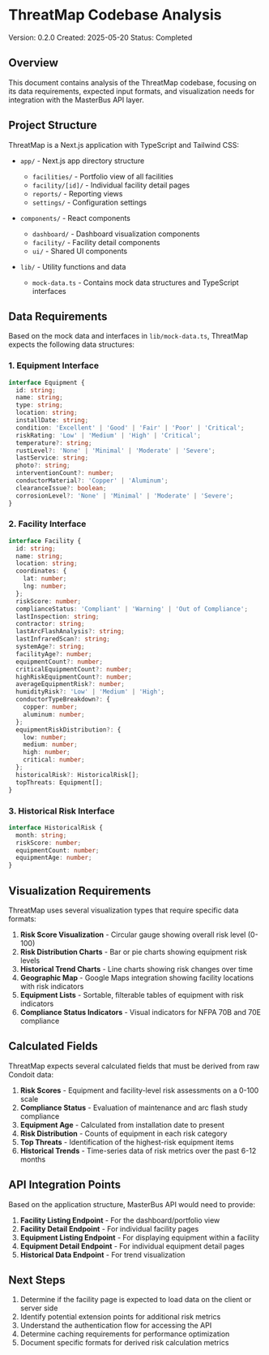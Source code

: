 # ThreatMap Codebase Analysis

Version: 0.2.0
Created: 2025-05-20
Status: Completed

## Overview

This document contains analysis of the ThreatMap codebase, focusing on its data requirements, expected input formats, and visualization needs for integration with the MasterBus API layer.

## Project Structure

ThreatMap is a Next.js application with TypeScript and Tailwind CSS:

- `app/` - Next.js app directory structure
  - `facilities/` - Portfolio view of all facilities
  - `facility/[id]/` - Individual facility detail pages
  - `reports/` - Reporting views
  - `settings/` - Configuration settings

- `components/` - React components
  - `dashboard/` - Dashboard visualization components
  - `facility/` - Facility detail components
  - `ui/` - Shared UI components

- `lib/` - Utility functions and data
  - `mock-data.ts` - Contains mock data structures and TypeScript interfaces

## Data Requirements

Based on the mock data and interfaces in `lib/mock-data.ts`, ThreatMap expects the following data structures:

### 1. Equipment Interface

```typescript
interface Equipment {
  id: string;
  name: string;
  type: string;
  location: string;
  installDate: string;
  condition: 'Excellent' | 'Good' | 'Fair' | 'Poor' | 'Critical';
  riskRating: 'Low' | 'Medium' | 'High' | 'Critical';
  temperature?: string;
  rustLevel?: 'None' | 'Minimal' | 'Moderate' | 'Severe';
  lastService: string;
  photo?: string;
  interventionCount?: number;
  conductorMaterial?: 'Copper' | 'Aluminum';
  clearanceIssue?: boolean;
  corrosionLevel?: 'None' | 'Minimal' | 'Moderate' | 'Severe';
}
```

### 2. Facility Interface

```typescript
interface Facility {
  id: string;
  name: string;
  location: string;
  coordinates: {
    lat: number;
    lng: number;
  };
  riskScore: number;
  complianceStatus: 'Compliant' | 'Warning' | 'Out of Compliance';
  lastInspection: string;
  contractor: string;
  lastArcFlashAnalysis?: string;
  lastInfraredScan?: string;
  systemAge?: string;
  facilityAge?: number;
  equipmentCount?: number;
  criticalEquipmentCount?: number;
  highRiskEquipmentCount?: number;
  averageEquipmentRisk?: number;
  humidityRisk?: 'Low' | 'Medium' | 'High';
  conductorTypeBreakdown?: {
    copper: number;
    aluminum: number;
  };
  equipmentRiskDistribution?: {
    low: number;
    medium: number;
    high: number;
    critical: number;
  };
  historicalRisk?: HistoricalRisk[];
  topThreats: Equipment[];
}
```

### 3. Historical Risk Interface

```typescript
interface HistoricalRisk {
  month: string;
  riskScore: number;
  equipmentCount: number;
  equipmentAge: number;
}
```

## Visualization Requirements

ThreatMap uses several visualization types that require specific data formats:

1. **Risk Score Visualization** - Circular gauge showing overall risk level (0-100)
2. **Risk Distribution Charts** - Bar or pie charts showing equipment risk levels
3. **Historical Trend Charts** - Line charts showing risk changes over time
4. **Geographic Map** - Google Maps integration showing facility locations with risk indicators
5. **Equipment Lists** - Sortable, filterable tables of equipment with risk indicators
6. **Compliance Status Indicators** - Visual indicators for NFPA 70B and 70E compliance

## Calculated Fields

ThreatMap expects several calculated fields that must be derived from raw Condoit data:

1. **Risk Scores** - Equipment and facility-level risk assessments on a 0-100 scale
2. **Compliance Status** - Evaluation of maintenance and arc flash study compliance
3. **Equipment Age** - Calculated from installation date to present
4. **Risk Distribution** - Counts of equipment in each risk category
5. **Top Threats** - Identification of the highest-risk equipment items
6. **Historical Trends** - Time-series data of risk metrics over the past 6-12 months

## API Integration Points

Based on the application structure, MasterBus API would need to provide:

1. **Facility Listing Endpoint** - For the dashboard/portfolio view
2. **Facility Detail Endpoint** - For individual facility pages
3. **Equipment Listing Endpoint** - For displaying equipment within a facility
4. **Equipment Detail Endpoint** - For individual equipment detail pages
5. **Historical Data Endpoint** - For trend visualization

## Next Steps

1. Determine if the facility page is expected to load data on the client or server side
2. Identify potential extension points for additional risk metrics
3. Understand the authentication flow for accessing the API
4. Determine caching requirements for performance optimization
5. Document specific formats for derived risk calculation metrics 